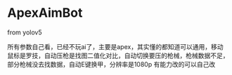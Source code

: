 # ApexAimBot
from yolov5 

所有参数自己看，已经不玩ai了，主要是apex，其实懂的都知道可以通用，移动鼠标是罗技，自动压枪是找图二值化对比，自动切换要压的枪械，枪械数据不足，部分枪械没去找数据，自动E键换甲，分辨率是1080p 有能力改的可以自己改
